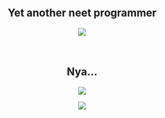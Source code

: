 <h2 align="center"> Yet another neet programmer </h2>
<p align="center">
<img src="https://skillicons.dev/icons?i=js,ts,go,vscode,mongo,postgres,bash&theme=dark">
</p>
<br>
<h2 align="center"> Nya... </h2>
<p align="center">
  <a href="https://discord.com/users/242969117479403520" target="_blank"><img src="https://lanyard.cnrad.dev/api/242969117479403520"><a>
</p>
<p align="center">
  <a href="https://wakatime.com"><img src="https://wakatime.com/share/@luminaluna/eb9094e9-35c5-4b25-9153-348d10bf0aa6.png" /></a>
</p>

<!--
**1intan99/1intan99** is a ✨ _special_ ✨ repository because its `README.md` (this file) appears on your GitHub profile.

Here are some ideas to get you started:

- 🔭 I’m currently working on ...
- 🌱 I’m currently learning ...
- 👯 I’m looking to collaborate on ...
- 🤔 I’m looking for help with ...
- 💬 Ask me about ...
- 📫 How to reach me: ...
- 😄 Pronouns: ...
- ⚡ Fun fact: ...
-->
